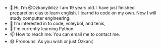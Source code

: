 - 👋 Hi, I’m @Ozkanyildizz I am 19 years old. I have just finished preparetion clas to learn english. I learnd to code on my own. Now I will study computter engineering.
- 👀 I’m interested in to code, voleybol, and tenis,
- 🌱 I'm currently learning Python.
- 📫 How to reach me: You can email me to contact me.
- 😄 Pronouns: As you wish or just Özkan:)


<!---
Ozkanyildizz/Ozkanyildizz is a ✨ special ✨ repository because its `README.md` (this file) appears on your GitHub profile.
You can click the Preview link to take a look at your changes.
--->

